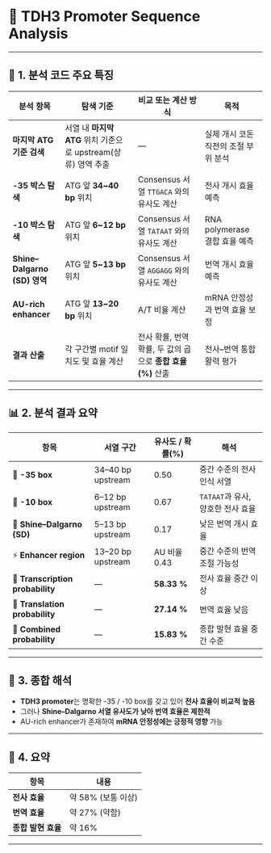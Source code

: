 # 🧬 TDH3 Promoter Sequence Analysis

---

## 🧩 1. 분석 코드 주요 특징

| 분석 항목 | 탐색 기준 | 비교 또는 계산 방식 | 목적 |
|------------|------------|----------------------|------|
| **마지막 ATG 기준 검색** | 서열 내 **마지막 ATG** 위치 기준으로 upstream(상류) 영역 추출 | — | 실제 개시 코돈 직전의 조절 부위 분석 |
| **-35 박스 탐색** | ATG 앞 **34~40 bp** 위치 | Consensus 서열 `TTGACA` 와의 유사도 계산 | 전사 개시 효율 예측 |
| **-10 박스 탐색** | ATG 앞 **6~12 bp** 위치 | Consensus 서열 `TATAAT` 와의 유사도 계산 | RNA polymerase 결합 효율 예측 |
| **Shine–Dalgarno (SD) 영역** | ATG 앞 **5~13 bp** 위치 | Consensus 서열 `AGGAGG` 와의 유사도 계산 | 번역 개시 효율 예측 |
| **AU-rich enhancer** | ATG 앞 **13~20 bp** 위치 | A/T 비율 계산 | mRNA 안정성과 번역 효율 보정 |
| **결과 산출** | 각 구간별 motif 일치도 및 효율 계산 | 전사 확률, 번역 확률, 두 값의 곱으로 **종합 효율(%)** 산출 | 전사–번역 통합 활력 평가 |

---

## 📊 2. 분석 결과 요약

| **항목** | **서열 구간** | **유사도 / 확률(%)** | **해석** |
|-----------|----------------|----------------------|-----------|
| 🧭 **-35 box** | 34–40 bp upstream | 0.50 | 중간 수준의 전사 인식 서열 |
| 🧭 **-10 box** | 6–12 bp upstream | 0.67 | `TATAAT`과 유사, 양호한 전사 효율 |
| 🔹 **Shine–Dalgarno (SD)** | 5–13 bp upstream | 0.17 | 낮은 번역 개시 효율 |
| ⚡ **Enhancer region** | 13–20 bp upstream | AU 비율 0.43 | 중간 수준의 번역 조절 가능성 |
| 🧬 **Transcription probability** | — | **58.33 %** | 전사 효율 중간 이상 |
| 💢 **Translation probability** | — | **27.14 %** | 번역 효율 낮음 |
| 🔸 **Combined probability** | — | **15.83 %** | 종합 발현 효율 중간 수준 |

---

## 🧠 3. 종합 해석

- **TDH3 promoter**는 명확한 -35 / -10 box를 갖고 있어 **전사 효율이 비교적 높음**  
- 그러나 **Shine–Dalgarno 서열 유사도가 낮아 번역 효율은 제한적**  
- AU-rich enhancer가 존재하여 **mRNA 안정성에는 긍정적 영향** 가능  

---

## 📘 4. 요약

| 항목 | 내용 |
|------|------|
| **전사 효율** | 약 58% (보통 이상) |
| **번역 효율** | 약 27% (약함) |
| **종합 발현 효율** | 약 16% |

---

